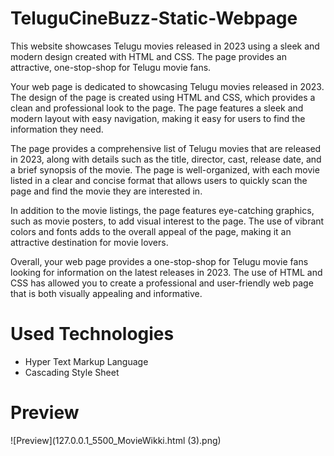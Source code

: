 # TeluguCineBuzz-Static-Webpage
This website showcases Telugu movies released in 2023 using a sleek and modern design created with HTML and CSS.  The page provides an attractive, one-stop-shop for Telugu movie fans.

Your web page is dedicated to showcasing Telugu movies released in 2023. The design of the page is created using HTML and CSS, which provides a clean and professional look to the page. The page features a sleek and modern layout with easy navigation, making it easy for users to find the information they need.

The page provides a comprehensive list of Telugu movies that are released in 2023, along with details such as the title, director, cast, release date, and a brief synopsis of the movie. The page is well-organized, with each movie listed in a clear and concise format that allows users to quickly scan the page and find the movie they are interested in.

In addition to the movie listings, the page features eye-catching graphics, such as movie posters, to add visual interest to the page. The use of vibrant colors and fonts adds to the overall appeal of the page, making it an attractive destination for movie lovers.

Overall, your web page provides a one-stop-shop for Telugu movie fans looking for information on the latest releases in 2023. The use of HTML and CSS has allowed you to create a professional and user-friendly web page that is both visually appealing and informative.

# Used Technologies
- Hyper Text Markup Language
- Cascading Style Sheet

# Preview

![Preview](127.0.0.1_5500_MovieWikki.html (3).png)

